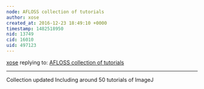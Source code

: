 ```yaml
---
node: AFLOSS collection of tutorials
author: xose
created_at: 2016-12-23 18:49:10 +0000
timestamp: 1482518950
nid: 13749
cid: 16010
uid: 497123
---
```




[xose](../profile/xose) replying to: [AFLOSS collection of tutorials](../notes/xose/12-06-2016/afloss-collection-of-tutorials)

----
Collection updated Including around 50 tutorials of ImageJ